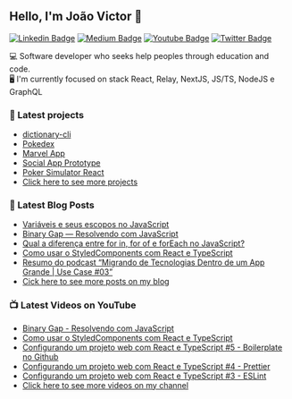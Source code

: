 ## Hello, I'm João Victor 🤙
[![Linkedin Badge](https://img.shields.io/badge/-LinkedIn-blue?style=flat-square&logo=Linkedin&logoColor=white&link=https://www.linkedin.com/in/joao-victor-pereira-santos/)](https://www.linkedin.com/in/joao-victor-pereira-santos/) 
[![Medium Badge](https://img.shields.io/badge/-Medium-292929?style=flat-square&labelColor=292929&logo=Medium&link=https://medium.com/@joaovictorpsantos/)](https://medium.com/@joaovictorpsantos/)
[![Youtube Badge](https://img.shields.io/badge/-Youtube-red?style=flat-square&logo=Youtube&logoColor=white&link=https://https://www.youtube.com/c/joaovictorpereirasantos/)](https://www.youtube.com/c/joaovictorpereirasantos/) 
[![Twitter Badge](https://img.shields.io/badge/-Twitter-1ca0f1?style=flat-square&labelColor=1ca0f1&logo=twitter&logoColor=white&link=https://twitter.com/_joaovictorps)](https://twitter.com/_joaovictorps)

💻 Software developer who seeks help peoples through education and code. <br/>
🖥  I'm currently focused on stack React, Relay, NextJS, JS/TS, NodeJS e GraphQL



### 🚀 Latest projects
- [dictionary-cli](https://github.com/joaovictorpsantos/dictionary-cli)
- [Pokedex](https://github.com/joaovictorpsantos/pokedex)
- [Marvel App](https://github.com/joaovictorpsantos/marvel-app)
- [Social App Prototype](https://github.com/joaovictorpsantos/social-app-prototype)
- [Poker Simulator React](https://github.com/joaovictorpsantos/poker-simulator-react)
- [Click here to see more projects](https://github.com/joaovictorpsantos?tab=repositories)


### 📕 Latest Blog Posts

<!-- BLOG:START -->
- [Variáveis e seus escopos no JavaScript](https://medium.com/@joaovictorpsantos/vari%C3%A1veis-e-seus-escopos-no-javascript-9d3c27a59601)
- [Binary Gap — Resolvendo com JavaScript](https://medium.com/@joaovictorpsantos/binary-gap-resolvendo-com-javascript-250f51b9de93)
- [Qual a diferença entre for in, for of e forEach no JavaScript?](https://medium.com/@joaovictorpsantos/qual-a-diferen%C3%A7a-entre-for-in-for-of-e-foreach-no-javascript-7af6f6a56eea)
- [Como usar o StyledComponents com React e TypeScript](https://medium.com/@joaovictorpsantos/styledcomponents-com-react-e-typescript-41936377bb9c)
- [Resumo do podcast “Migrando de Tecnologias Dentro de um App Grande | Use Case #03”](https://medium.com/@joaovictorpsantos/resumo-do-podcast-migrando-de-tecnologias-dentro-de-um-app-grande-use-case-03-344663153e8c)
- [Cick here to see more posts on my blog](https://medium.com/@joaovictorpsantos)
<!-- BLOG:END -->

### 📺 Latest Videos on YouTube

<!-- YOUTUBE:START -->
- [Binary Gap - Resolvendo com JavaScript](https://www.youtube.com/watch?v=FUPL01g4SQ4)
- [Como usar o StyledComponents com React e TypeScript](https://www.youtube.com/watch?v=XVRbB6-KEVA)
- [Configurando um projeto web com React e TypeScript #5 - Boilerplate no Github](https://www.youtube.com/watch?v=Unjp7MdpUhs)
- [Configurando um projeto web com React e TypeScript #4 - Prettier](https://www.youtube.com/watch?v=AnRBDBr3b9Q)
- [Configurando um projeto web com React e TypeScript #3 - ESLint](https://www.youtube.com/watch?v=KpGfzwlI8Sw)
- [Click here to see more videos on my channel](https://www.youtube.com/c/joaovictorpereirasantos)
<!-- YOUTUBE:END -->


